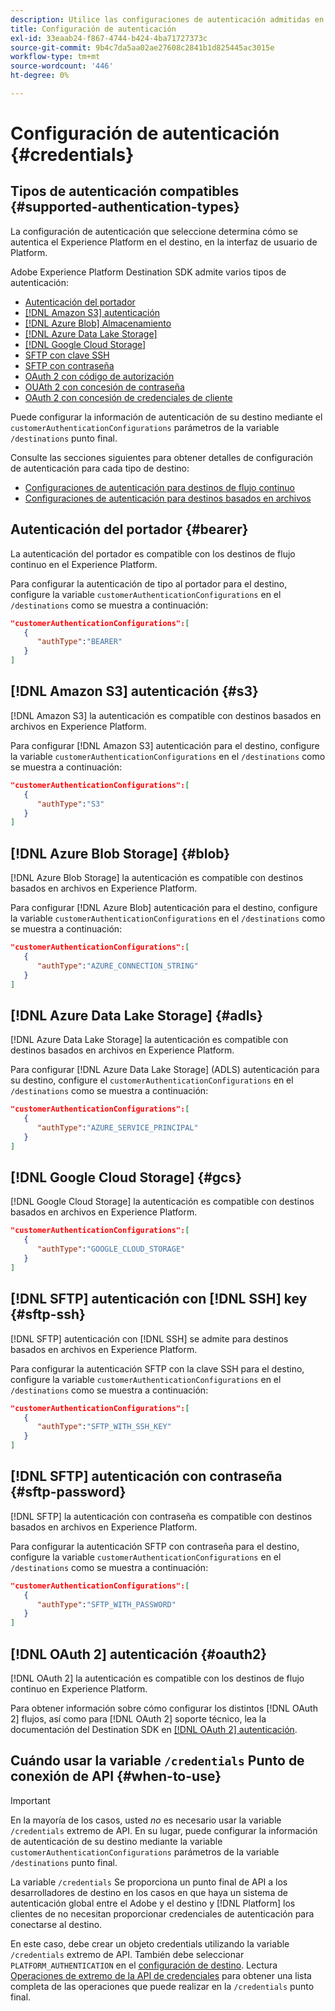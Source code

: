 ```yaml
---
description: Utilice las configuraciones de autenticación admitidas en Adobe Experience Platform Destination SDK para autenticar usuarios y activar datos en el punto final de destino.
title: Configuración de autenticación
exl-id: 33eaab24-f867-4744-b424-4ba71727373c
source-git-commit: 9b4c7da5aa02ae27608c2841b1d825445ac3015e
workflow-type: tm+mt
source-wordcount: '446'
ht-degree: 0%

---
```


# Configuración de autenticación {#credentials}

## Tipos de autenticación compatibles {#supported-authentication-types}

La configuración de autenticación que seleccione determina cómo se autentica el Experience Platform en el destino, en la interfaz de usuario de Platform.

Adobe Experience Platform Destination SDK admite varios tipos de autenticación:

* [Autenticación del portador](#bearer)
* [[!DNL Amazon S3] autenticación](#s3)
* [[!DNL Azure Blob] Almacenamiento](#blob)
* [[!DNL Azure Data Lake Storage]](#adls)
* [[!DNL Google Cloud Storage]](#gcs)
* [SFTP con clave SSH](#sftp-ssh)
* [SFTP con contraseña](#sftp-password)
* [OAuth 2 con código de autorización](#oauth2)
* [OUAth 2 con concesión de contraseña](#oauth2)
* [OAuth 2 con concesión de credenciales de cliente](#oauth2)

Puede configurar la información de autenticación de su destino mediante el `customerAuthenticationConfigurations` parámetros de la variable `/destinations` punto final.

Consulte las secciones siguientes para obtener detalles de configuración de autenticación para cada tipo de destino:

* [Configuraciones de autenticación para destinos de flujo continuo](destination-configuration.md#customer-authentication-configurations)
* [Configuraciones de autenticación para destinos basados en archivos](file-based-destination-configuration.md#customer-authentication-configurations)

## Autenticación del portador {#bearer}

La autenticación del portador es compatible con los destinos de flujo continuo en el Experience Platform.

Para configurar la autenticación de tipo al portador para el destino, configure la variable `customerAuthenticationConfigurations` en el `/destinations` como se muestra a continuación:

```json
"customerAuthenticationConfigurations":[
   {
      "authType":"BEARER"
   }
]
```

## [!DNL Amazon S3] autenticación {#s3}

[!DNL Amazon S3] la autenticación es compatible con destinos basados en archivos en Experience Platform.

Para configurar [!DNL Amazon S3] autenticación para el destino, configure la variable `customerAuthenticationConfigurations` en el `/destinations` como se muestra a continuación:

```json
"customerAuthenticationConfigurations":[
   {
      "authType":"S3"
   }
]
```

## [!DNL Azure Blob Storage] {#blob}

[!DNL Azure Blob Storage] la autenticación es compatible con destinos basados en archivos en Experience Platform.

Para configurar [!DNL Azure Blob] autenticación para el destino, configure la variable `customerAuthenticationConfigurations` en el `/destinations` como se muestra a continuación:

```json
"customerAuthenticationConfigurations":[
   {
      "authType":"AZURE_CONNECTION_STRING"
   }
]
```

## [!DNL Azure Data Lake Storage] {#adls}

[!DNL Azure Data Lake Storage] la autenticación es compatible con destinos basados en archivos en Experience Platform.

Para configurar [!DNL Azure Data Lake Storage] (ADLS) autenticación para su destino, configure el `customerAuthenticationConfigurations` en el `/destinations` como se muestra a continuación:

```json
"customerAuthenticationConfigurations":[
   {
      "authType":"AZURE_SERVICE_PRINCIPAL"
   }
]
```

## [!DNL Google Cloud Storage] {#gcs}

[!DNL Google Cloud Storage] la autenticación es compatible con destinos basados en archivos en Experience Platform.

```json
"customerAuthenticationConfigurations":[
   {
      "authType":"GOOGLE_CLOUD_STORAGE"
   }
]
```


## [!DNL SFTP] autenticación con [!DNL SSH] key {#sftp-ssh}

[!DNL SFTP] autenticación con [!DNL SSH] se admite para destinos basados en archivos en Experience Platform.

Para configurar la autenticación SFTP con la clave SSH para el destino, configure la variable `customerAuthenticationConfigurations` en el `/destinations` como se muestra a continuación:

```json
"customerAuthenticationConfigurations":[
   {
      "authType":"SFTP_WITH_SSH_KEY"
   }
]
```

## [!DNL SFTP] autenticación con contraseña {#sftp-password}

[!DNL SFTP] la autenticación con contraseña es compatible con destinos basados en archivos en Experience Platform.

Para configurar la autenticación SFTP con contraseña para el destino, configure la variable `customerAuthenticationConfigurations` en el `/destinations` como se muestra a continuación:

```json
"customerAuthenticationConfigurations":[
   {
      "authType":"SFTP_WITH_PASSWORD"
   }
]
```

## [!DNL OAuth 2] autenticación {#oauth2}

[!DNL OAuth 2] la autenticación es compatible con los destinos de flujo continuo en Experience Platform.

Para obtener información sobre cómo configurar los distintos [!DNL OAuth 2] flujos, así como para [!DNL OAuth 2] soporte técnico, lea la documentación del Destination SDK en [[!DNL OAuth 2] autenticación](./oauth2-authentication.md).


## Cuándo usar la variable `/credentials` Punto de conexión de API {#when-to-use}

>[!IMPORTANT]
>
>En la mayoría de los casos, usted *no* es necesario usar la variable `/credentials` extremo de API. En su lugar, puede configurar la información de autenticación de su destino mediante la variable `customerAuthenticationConfigurations` parámetros de la variable `/destinations` punto final.

La variable `/credentials` Se proporciona un punto final de API a los desarrolladores de destino en los casos en que haya un sistema de autenticación global entre el Adobe y el destino y [!DNL Platform] los clientes de no necesitan proporcionar credenciales de autenticación para conectarse al destino.

En este caso, debe crear un objeto credentials utilizando la variable `/credentials` extremo de API. También debe seleccionar `PLATFORM_AUTHENTICATION` en el [configuración de destino](./destination-configuration.md#destination-delivery). Lectura [Operaciones de extremo de la API de credenciales](./credentials-configuration-api.md) para obtener una lista completa de las operaciones que puede realizar en la `/credentials` punto final.
